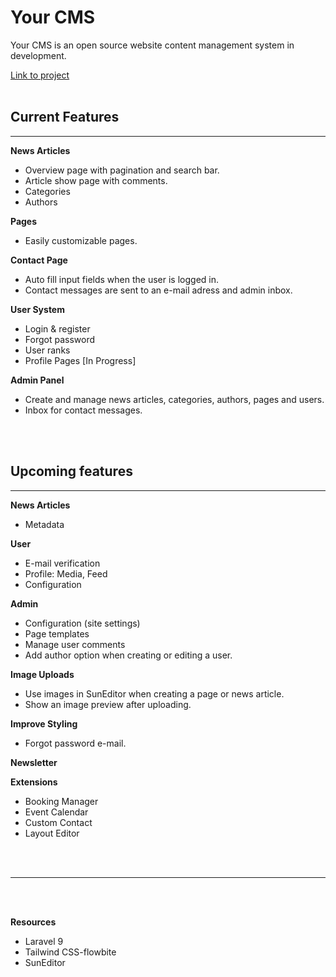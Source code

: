 <h1>Your CMS</h1>

Your CMS is an open source website content management system in development.<br>

<a href="http://cms.gychem.be">Link to project</a>
<br>
<br>

<h2>Current Features</h2><hr>

<b>News Articles</b>
- Overview page with pagination and search bar.
- Article show page with comments.
- Categories
- Authors

<b>Pages</b>
- Easily customizable pages.

<b>Contact Page</b>
- Auto fill input fields when the user is logged in.
- Contact messages are sent to an e-mail adress and admin inbox.

<b>User System</b>
- Login & register 
- Forgot password
- User ranks
- Profile Pages [In Progress]

<b>Admin Panel</b>
- Create and manage news articles, categories, authors, pages and users.
- Inbox for contact messages.

<br><br>

<h2>Upcoming features</h2><hr>

<b>News Articles</b>
- Metadata 

<b>User</b>
- E-mail verification
- Profile: Media, Feed
- Configuration

<b>Admin</b>
- Configuration (site settings)
- Page templates
- Manage user comments
- Add author option when creating or editing a user.

<b>Image Uploads</b>
- Use images in SunEditor when creating a page or news article.
- Show an image preview after uploading.

<b>Improve Styling</b>
- Forgot password e-mail.

<b>Newsletter</b>

<b>Extensions</b>
- Booking Manager
- Event Calendar
- Custom Contact
- Layout Editor

<br><br>
<hr>
<br><br>

<b>Resources</b>
- Laravel 9
- Tailwind CSS-flowbite
- SunEditor
